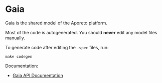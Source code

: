 # Gaia

Gaia is the shared model of the Aporeto platform.

Most of the code is autogenerated. You should **never** edit any model files manually.

To generate code after editing the `.spec` files, run:
```
make codegen
```

Documentation:

- [Gaia API Documentation](doc/documentation.md)
